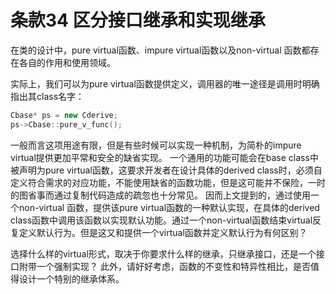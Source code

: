 # 条款34 区分接口继承和实现继承

在类的设计中，pure virtual函数、impure virtual函数以及non-virtual 函数都存在各自的作用和使用领域。

实际上，我们可以为pure virtual函数提供定义，调用器的唯一途径是调用时明确指出其class名字：

```cpp
Cbase* ps = new Cderive;
ps->Cbase::pure_v_func();

```

一般而言这项用途有限，但是有些时候可以实现一种机制，为简朴的impure virtual提供更加平常和安全的缺省实现。
一个通用的功能可能会在base class中被声明为pure virtual函数，这要求开发者在设计具体的derived class时，必须自定义符合需求的对应功能，不能使用缺省的函数功能，但是这可能并不保险，一时的图省事而通过复制代码造成的疏忽也十分常见。
因而上文提到的，通过使用一个non-virtual 函数，提供该pure virtual函数的一种默认实现，在具体的derived class函数中调用该函数以实现默认功能。通过一个non-virtual函数结束virtual反复定义默认行为。但是这又和提供一个virtual函数并定义默认行为有何区别？

选择什么样的virtual形式，取决于你要求什么样的继承，只继承接口，还是一个接口附带一个强制实现？
此外，请好好考虑，函数的不变性和特异性相比，是否值得设计一个特别的继承体系。
